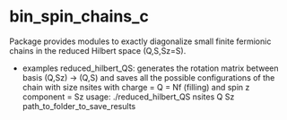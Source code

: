 # bin_spin_chains_c
Package provides modules to exactly diagonalize small finite fermionic chains in the reduced Hilbert space (Q,S,Sz=S). 

- examples
reduced_hilbert_QS: generates the rotation matrix between basis (Q,Sz) -> (Q,S) and saves all the possible configurations of the chain with size nsites with charge = Q = Nf (filling) and spin z component = Sz
    usage:
    ./reduced_hilbert_QS nsites Q Sz path_to_folder_to_save_results
